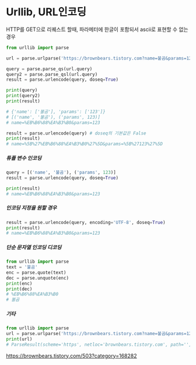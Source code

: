 # Urllib, URL인코딩

HTTP를 GET으로 리퀘스트 할때, 파라메터에 한글이 포함되서 ascii로 표현할 수 없는 경우

```python
from urllib import parse

url = parse.urlparse('https://brownbears.tistory.com?name=불곰&params=123')

query = parse.parse_qs(url.query)
query2 = parse.parse_qsl(url.query)
result = parse.urlencode(query, doseq=True)

print(query)
print(query2)
print(result)

# {'name': ['불곰'], 'params': ['123']}
# [('name', '불곰'), ('params', 123)]
# name=%EB%B6%88%EA%B3%B0&params=123
```

```python
result = parse.urlencode(query) # doseq의 기본값은 False
print(result)
# name=%5B%27%EB%B6%88%EA%B3%B0%27%5D&params=%5B%27123%27%5D
```

##### 튜플 변수 인코딩

```python
query = [('name', '불곰'), ('params', 123)]
result = parse.urlencode(query, doseq=True)

print(result)
# name=%EB%B6%88%EA%B3%B0&params=123
```

##### 인코딩 지정을 원할 경우

```python
result = parse.urlencode(query, encoding='UTF-8', doseq=True)
print(result)
# name=%EB%B6%88%EA%B3%B0&params=123
```

##### 단순 문자열 인코딩 디코딩

```python
from urllib import parse
text = '불곰'
enc = parse.quote(text)
dec = parse.unquote(enc)
print(enc)
print(dec)
# %EB%B6%88%EA%B3%B0
# 불곰
```

##### 기타

```python
from urllib import parse
url = parse.urlparse('https://brownbears.tistory.com?name=불곰&params=123')
print(url)
# ParseResult(scheme='https', netloc='brownbears.tistory.com', path='', params='', query='name=불곰&params=123', fragment='')
```

https://brownbears.tistory.com/503?category=168282